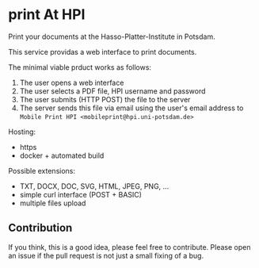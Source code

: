 # print At HPI

Print your documents at the Hasso-Platter-Institute in Potsdam.

This service providas a web interface to print documents.

The minimal viable prduct works as follows:

1. The user opens a web interface
2. The user selects a PDF file, HPI username and password
3. The user submits (HTTP POST) the file to the server
4. The server sends this file via email using the user's email address to `Mobile Print HPI <mobileprint@hpi.uni-potsdam.de>`

Hosting:
- https
- docker + automated build

Possible extensions:

- TXT, DOCX, DOC, SVG, HTML, JPEG, PNG, ...
- simple curl interface (POST + BASIC)
- multiple files upload

Contribution
------------

If you think, this is a good idea, please feel free to contribute.
Please open an issue if the pull request is not just a small fixing of a bug.



